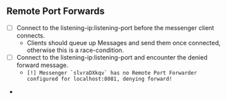 ## Remote Port Forwards
- [ ] Connect to the listening-ip:listening-port before the messenger client connects.
  - Clients should queue up Messages and send them once connected, otherwise this is a race-condition.
- [ ] Connect to the listening-ip:listening-port and encounter the denied forward message.
  - ```[!] Messenger `slvraDXkqv` has no Remote Port Forwarder configured for localhost:8081, denying forward!```
- 